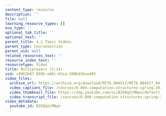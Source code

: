 ```yaml
---
content_type: resource
description: ''
file: null
learning_resource_types: []
ocw_type: ''
optional_tab_title: ''
optional_text: ''
parent_title: 4.2 Topic Videos
parent_type: CourseSection
parent_uid: null
related_resources_text: ''
resource_index_text: ''
resourcetype: Video
title: Multiplexers (3:14)
uid: c0961b87-059b-e68c-63ca-588bd34ce405
video_files:
  archive_url: https://archive.org/download/MIT6.004S17/MIT6_004S17_04-02-06_300k.mp4
  video_captions_file: /courses/6-004-computation-structures-spring-2017/9a75701f2f9a53d9be857e4c40290fca_BZX8qSrMNyo.vtt
  video_thumbnail_file: https://img.youtube.com/vi/BZX8qSrMNyo/default.jpg
  video_transcript_file: /courses/6-004-computation-structures-spring-2017/db77f0c5e906fa149d84816641182ee4_BZX8qSrMNyo.pdf
video_metadata:
  youtube_id: BZX8qSrMNyo
---
```

